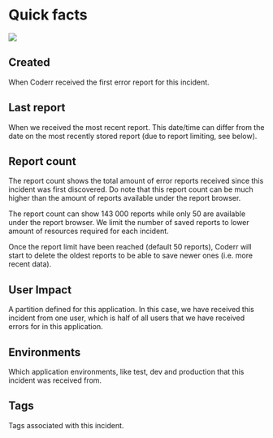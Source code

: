 Quick facts
============

![](/screens/quickfacts.png)

## Created

When Coderr received the first error report for this incident.

## Last report

When we received the most recent report.
This date/time can differ from the date on the most recently stored report (due to report limiting, see below).

## Report count

The report count shows the total amount of error reports received since this incident was first discovered.
Do note that this report count can be much higher than the amount of reports available under the report browser.

The report count can show 143 000 reports while only 50 are available under the report browser. We limit the number of saved reports to lower amount of resources required for each incident.

Once the report limit have been reached (default 50 reports), Coderr will start to delete the oldest reports to be able to save newer ones (i.e. more recent data).

## User Impact

A partition defined for this application. In this case, we have received this incident from one user, which is half of all users that we have received errors for in this application.

## Environments

Which application environments, like test, dev and production that this incident was received from.

## Tags

Tags associated with this incident.